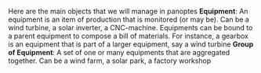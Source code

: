 Here are the main objects that we will manage in panoptes
**Equipment**: An equipment is an item of production that is monitored (or may be). Can be a wind turbine, a solar inverter, a CNC-machine. Equipments can be bound to a parent equipment to compose a bill of materials. For instance, a gearbox is an equipment that is part of a larger equipment, say a wind turbine
**Group of Equipment**: A set of one or many equipments that are aggregated together. Can be a wind farm, a solar park, a factory workshop
